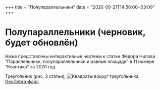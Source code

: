 +++
title = "Полупараллельники"
date = "2020-09-21T14:58:00+03:00"
+++


# Полупараллельники (черновик, будет обновлён)

Ниже представлены интерактивные чертежи к статье Фёдора Нилова "Параллельники, полупараллельники и равные площади" в 11 номере "Квантика" за 2020 год.

Треугольник (рис. 3 статьи),
![Квадраты вокруг треугольника]().
[GeoGebra-файл](3.ggb)
